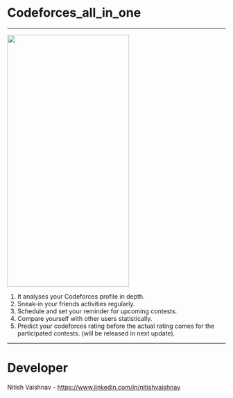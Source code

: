 # Codeforces_all_in_one
---------------
<a href="url"><img src="https://github.com/nitishv2017/Codeforces_all_in_one/blob/master/2.jpg"  width="281" height="580" ></a>
1. It analyses your Codeforces profile in depth. <br/>
2. Sneak-in your friends activities regularly.<br/>
3. Schedule and set your reminder for upcoming contests.<br/>
4. Compare yourself with other users statistically.<br/>
5. Predict your codeforces rating before the actual rating comes for the participated contests. (will be released in next update).<br/>
 ---------------
# Developer
Nitish Vaishnav - https://www.linkedin.com/in/nitishvaishnav <br/>
 
